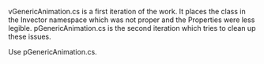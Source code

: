 vGenericAnimation.cs is a first iteration of the work. It places the class in the Invector namespace which was not proper and the Properties were less legible. pGenericAnimation.cs is the second iteration which tries to clean up these issues.

Use pGenericAnimation.cs.
